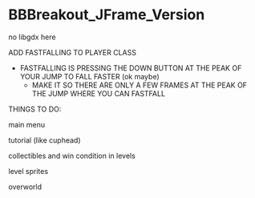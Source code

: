 # BBBreakout_JFrame_Version
 no libgdx here

ADD FASTFALLING TO PLAYER CLASS
- FASTFALLING IS PRESSING THE DOWN BUTTON AT THE PEAK OF YOUR JUMP TO FALL FASTER (ok maybe)
  - MAKE IT SO THERE ARE ONLY A FEW FRAMES AT THE PEAK OF THE JUMP WHERE YOU CAN FASTFALL
  
THINGS TO DO:

main menu

tutorial (like cuphead)

collectibles and win condition in levels

level sprites

overworld
